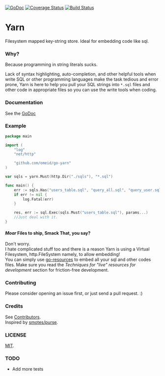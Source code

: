 [![GoDoc](https://godoc.org/github.com/omeid/go-yarn?status.svg)](https://godoc.org/github.com/omeid/go-yarn) [![Coverage Status](https://coveralls.io/repos/omeid/go-yarn/badge.png)](https://coveralls.io/r/omeid/go-yarn) [![Build Status](https://drone.io/github.com/omeid/go-yarn/status.png)](https://drone.io/github.com/omeid/go-yarn/latest)
# Yarn
Filesystem mapped key-string store. Ideal for embedding code like sql.

### Why?
Because programming in string literals sucks.

Lack of syntax highlighting, auto-completion, and other helpful tools when write SQL or other programming languages make the task tedious and error prone, Yarn is here to help you pull your SQL strings into `*.sql` files and other code in appropriate files so you can use the write tools when coding.


### Documentation
See the [GoDoc](https://godoc.org/github.com/omeid/go-yarn)


### Example


```go
package main

import (
	"log"
	"net/http"

	"github.com/omeid/go-yarn"
)

var sqls = yarn.Must(http.Dir("./sqls"), "*.sql")

func main() {
	err := sqls.Has("users_table.sql", "query_all.sql", "query_user.sql")
	if err != nil {
		log.Fatal(err)
	}

	res, err := sql.Exec(sqls.Must("users_table.sql"), params...)
	//Just deal with it.
}
```

#### _Moar_ Files to ship, Smack That, you say?
Don't worry.  
I hate complicated stuff too and there is a reason Yarn is using a Virtual Filesystem, http.FileSystem namely, to allow embedding!   
You can simply use [go-resources](https://github.com/omeid/go-resources) to embed all your sql and other codes files.
Make sure you read the _Techniques for "live" resources for development_ section for friction-free development.




### Contributing
Please consider opening an issue first, or just send a pull request. :)

### Credits
See [Contributors](https://github.com/omeid/go-yarn/graphs/contributors).  
Inspired by [smotes/purse](https://github.com/smotes/purse).

### LICENSE
  [MIT](LICENSE).

### TODO
  - Add more tests
